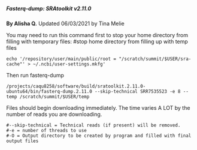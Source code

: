 
 ##### Fasterq-dump: SRAtoolkit v2.11.0 ########

****By Alisha Q.**** 
Updated 06/03/2021 by Tina Melie
 
 You may need to run this command first to stop your home directory from filling with temporary files: #stop home directory from filling up with temp files
```
echo '/repository/user/main/public/root = "/scratch/summit/$USER/sra-cache"' > ~/.ncbi/user-settings.mkfg'
```
Then run fasterq-dump
```
/projects/caqu8258/software/build/sratoolkit.2.11.0-ubuntu64/bin/fasterq-dump.2.11.0 --skip-technical SRR7535523 -e 8 --temp /scratch/summit/$USER/temp
 ```
 Files should begin downloading immediately. The time varies A LOT by the number of reads you are downloading.
 ```
 #--skip-technical = Technical reads (if present) will be removed. 
 #-e = number of threads to use
 #-O = Output directory to be created by program and filled with final output files
 ```
